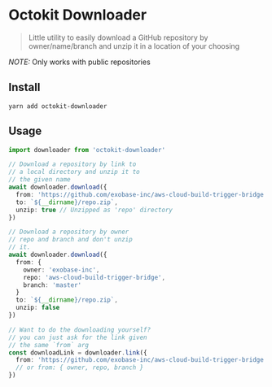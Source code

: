 # Octokit Downloader

> Little utility to easily download a GitHub repository by owner/name/branch and unzip it in a location of your choosing

*NOTE:* Only works with public repositories

## Install
```
yarn add octokit-downloader
```

## Usage
```ts
import downloader from 'octokit-downloader'

// Download a repository by link to
// a local directory and unzip it to
// the given name
await downloader.download({
  from: 'https://github.com/exobase-inc/aws-cloud-build-trigger-bridge',
  to: `${__dirname}/repo.zip`,
  unzip: true // Unzipped as 'repo' directory
})

// Download a repository by owner
// repo and branch and don't unzip
// it.
await downloader.download({
  from: {
    owner: 'exobase-inc',
    repo: 'aws-cloud-build-trigger-bridge',
    branch: 'master'
  }
  to: `${__dirname}/repo.zip`,
  unzip: false
})

// Want to do the downloading yourself?
// you can just ask for the link given
// the same `from` arg
const downloadLink = downloader.link({
  from: 'https://github.com/exobase-inc/aws-cloud-build-trigger-bridge',
  // or from: { owner, repo, branch }
})

```